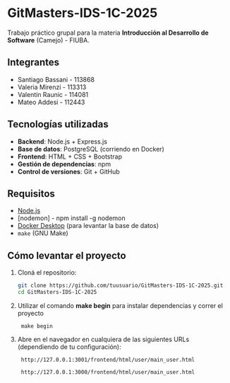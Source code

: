 # GitMasters-IDS-1C-2025

Trabajo práctico grupal para la materia **Introducción al Desarrollo de Software** (Camejo) - FIUBA.

## Integrantes

- Santiago Bassani - 113868  
- Valeria Mirenzi - 113313  
- Valentín Raunic - 114081  
- Mateo Addesi - 112443

## Tecnologías utilizadas

- **Backend**: Node.js + Express.js  
- **Base de datos**: PostgreSQL (corriendo en Docker)  
- **Frontend**: HTML + CSS + Bootstrap  
- **Gestión de dependencias**: npm  
- **Control de versiones**: Git + GitHub


## Requisitos

- [Node.js](https://nodejs.org/)
- [nodemon] - npm install -g nodemon
- [Docker Desktop](https://www.docker.com/products/docker-desktop/) (para levantar la base de datos)
- `make` (GNU Make)

## Cómo levantar el proyecto

1. Cloná el repositorio:

   ```bash
   git clone https://github.com/tuusuario/GitMasters-IDS-1C-2025.git
   cd GitMasters-IDS-1C-2025

2. Utilizar el comando **make begin** para instalar dependencias y correr el proyecto

        make begin

3. Abre en el navegador en cualquiera de las siguientes URLs (dependiendo de tu configuración):

        http://127.0.0.1:3001/frontend/html/user/main_user.html

        http://127.0.0.1:3000/frontend/html/user/main_user.html